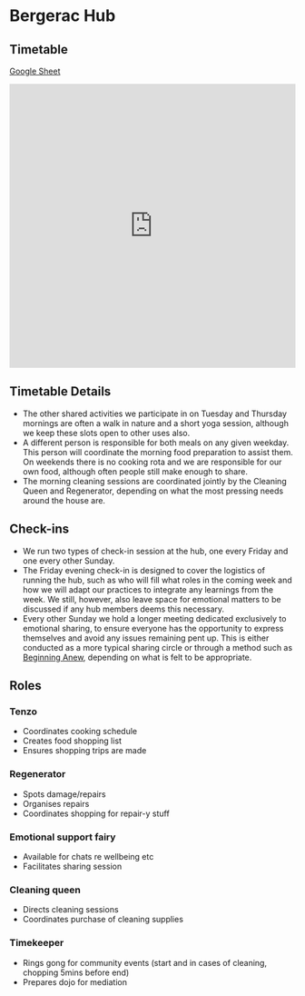 # Bergerac Hub

## Timetable

[Google Sheet](https://docs.google.com/spreadsheets/d/1xxRCdSBs26EIboLCEodnWzOcXSb5SazdSyshNIIWkPs/edit#gid=0)

<iframe width="100%" height="500" frameBorder="0" src="https://docs.google.com/spreadsheets/d/e/2PACX-1vSrfBzvxwcwGKIG9c5TIJ_VeoFiqH82BdVZYqvUdSva_SnhJJ54WOSH2KZEm_qQLvT4L3IfFJVBzsfb/pubhtml?gid=0&amp;single=true&amp;widget=true&amp;headers=false"></iframe>

## Timetable Details

* The other shared activities we participate in on Tuesday and Thursday mornings are often a walk in nature and a short yoga session, although we keep these slots open to other uses also.
* A different person is responsible for both meals on any given weekday. This person will coordinate the morning food preparation to assist them. On weekends there is no cooking rota and we are responsible for our own food, although often people still make enough to share.
* The morning cleaning sessions are coordinated jointly by the Cleaning Queen and Regenerator, depending on what the most pressing needs around the house are. 

## Check-ins 

* We run two types of check-in session at the hub, one every Friday and one every other Sunday. 
* The Friday evening check-in is designed to cover the logistics of running the hub, such as who will fill what roles in the coming week and how we will adapt our practices to integrate any learnings from the week. We still, however, also leave space for emotional matters to be discussed if any hub members deems this necessary.
* Every other Sunday we hold a longer meeting dedicated exclusively to emotional sharing, to ensure everyone has the opportunity to express themselves and avoid any issues remaining pent up. This is either conducted as a more typical sharing circle or through a method such as [Beginning Anew](beginning-anew.md), depending on what is felt to be appropriate. 

## Roles

### Tenzo

* Coordinates cooking schedule
* Creates food shopping list
* Ensures shopping trips are made

### Regenerator

* Spots damage/repairs
* Organises repairs
* Coordinates shopping for repair-y stuff

### Emotional support fairy

* Available for chats re wellbeing etc
* Facilitates sharing session

### Cleaning queen

* Directs cleaning sessions
* Coordinates purchase of cleaning supplies

### Timekeeper

* Rings gong for community events (start and in cases of cleaning, chopping 5mins before end)
* Prepares dojo for mediation
